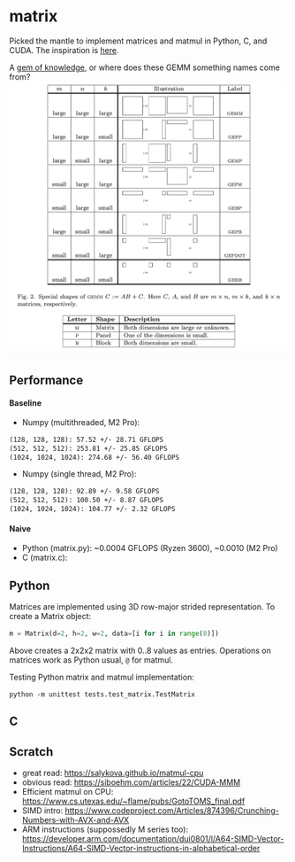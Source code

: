 # matrix

Picked the mantle to implement matrices and matmul in Python, C, and CUDA. The inspiration is [here](https://github.com/spikedoanz/matmul). 

A [gem of knowledge](https://www.cs.utexas.edu/~flame/pubs/GotoTOMS_final.pdf), or where does these GEMM something names come from?
![alt text](images/matmul_naming.png)


## Performance

#### Baseline 
- Numpy (multithreaded, M2 Pro): 
```
(128, 128, 128): 57.52 +/- 28.71 GFLOPS
(512, 512, 512): 253.81 +/- 25.85 GFLOPS
(1024, 1024, 1024): 274.68 +/- 56.40 GFLOPS
```
- Numpy (single thread, M2 Pro):
```
(128, 128, 128): 92.89 +/- 9.58 GFLOPS
(512, 512, 512): 100.50 +/- 8.87 GFLOPS
(1024, 1024, 1024): 104.77 +/- 2.32 GFLOPS
```

#### Naive
- Python (matrix.py): ~0.0004 GFLOPS (Ryzen 3600), ~0.0010 (M2 Pro)
- C      (matrix.c):  

## Python

Matrices are implemented using 3D row-major strided representation. To create a Matrix object:

```python
m = Matrix(d=2, h=2, w=2, data=[i for i in range(8)])
```

Above creates a 2x2x2 matrix with 0..8 values as entries. Operations on matrices work as Python usual, `@` for matmul.

Testing Python matrix and matmul implementation:
```
python -m unittest tests.test_matrix.TestMatrix
```

## C


## Scratch

- great read: https://salykova.github.io/matmul-cpu
- obvious read: https://siboehm.com/articles/22/CUDA-MMM
- Efficient matmul on CPU: https://www.cs.utexas.edu/~flame/pubs/GotoTOMS_final.pdf
- SIMD intro: https://www.codeproject.com/Articles/874396/Crunching-Numbers-with-AVX-and-AVX
- ARM instructions (suppossedly M series too): https://developer.arm.com/documentation/dui0801/l/A64-SIMD-Vector-Instructions/A64-SIMD-Vector-instructions-in-alphabetical-order

